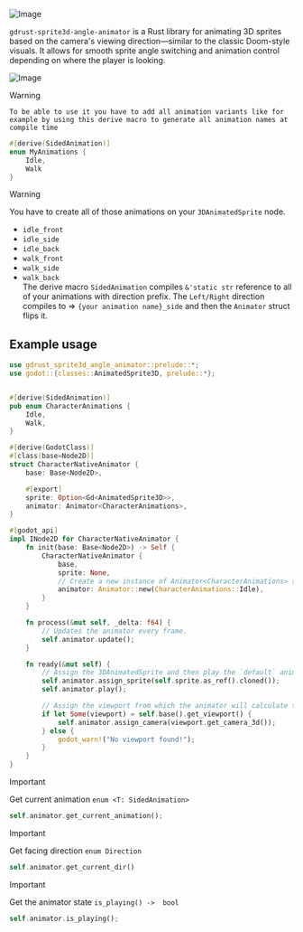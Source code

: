 ![Image](https://github.com/user-attachments/assets/9a0f8d6e-c7b0-4fda-9b00-d52502d2be8a)

`gdrust-sprite3d-angle-animator` is a Rust library for animating 3D sprites based on the camera's viewing direction—similar to the classic Doom-style visuals. It allows for smooth sprite angle switching and animation control depending on where the player is looking.

![Image](https://github.com/Just-a-Jason/gdrust-sprite3d-angle-animator/blob/main/preview.gif)

> [!WARNING]
> `To be able to use it you have to add all animation variants like for example by using this derive macro to generate all animation names at compile time`

```rs
#[derive(SidedAnimation)]
enum MyAnimations {
    Idle,
    Walk
}
```

> [!WARNING]
> You have to create all of those animations on your `3DAnimatedSprite` node.
>
> - `idle_front`
> - `idle_side`
> - `idle_back`
> - `walk_front`
> - `walk_side`
> - `walk_back` \
>   The derive macro `SidedAnimation` compiles `&'static str` reference to all of your animations with direction prefix.
>   The `Left/Right` direction compiles to => `{your animation name}_side` and then the `Animator` struct flips it.

## Example usage

```rs
use gdrust_sprite3d_angle_animator::prelude::*;
use godot::{classes::AnimatedSprite3D, prelude::*};


#[derive(SidedAnimation)]
pub enum CharacterAnimations {
    Idle,
    Walk,
}

#[derive(GodotClass)]
#[class(base=Node2D)]
struct CharacterNativeAnimator {
    base: Base<Node2D>,

    #[export]
    sprite: Option<Gd<AnimatedSprite3D>>,
    animator: Animator<CharacterAnimations>,
}

#[godot_api]
impl INode2D for CharacterNativeAnimator {
    fn init(base: Base<Node2D>) -> Self {
        CharacterNativeAnimator {
            base,
            sprite: None,
            // Create a new instance of Animator<CharacterAnimations> struct with a default animation.
            animator: Animator::new(CharacterAnimations::Idle),
        }
    }

    fn process(&mut self, _delta: f64) {
        // Updates the animator every frame.
        self.animator.update();
    }

    fn ready(&mut self) {
        // Assign the 3DAnimatedSprite and then play the `default` animation.
        self.animator.assign_sprite(self.sprite.as_ref().cloned());
        self.animator.play();

        // Assign the viewport from which the animator will calculate the direction from.
        if let Some(viewport) = self.base().get_viewport() {
            self.animator.assign_camera(viewport.get_camera_3d());
        } else {
            godot_warn!("No viewport found!");
        }
    }
}
```
> [!IMPORTANT]
> Get current animation `enum <T: SidedAnimation>`

```rs
self.animator.get_current_animation();
```
> [!IMPORTANT]
> Get facing direction `enum Direction`

```rs
self.animator.get_current_dir()
```
> [!IMPORTANT]
> Get the animator state `is_playing() ->  bool`

```rs
self.animator.is_playing();
```

